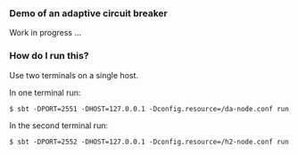 ### Demo of an adaptive circuit breaker

Work in progress ...

### How do I run this?

Use two terminals on a single host.

In one terminal run:

```
$ sbt -DPORT=2551 -DHOST=127.0.0.1 -Dconfig.resource=/da-node.conf run
```

In the second terminal run:

```
$ sbt -DPORT=2552 -DHOST=127.0.0.1 -Dconfig.resource=/h2-node.conf run
